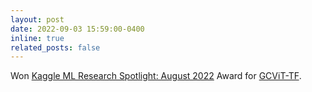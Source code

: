 ```yaml
---
layout: post
date: 2022-09-03 15:59:00-0400
inline: true
related_posts: false
---
```


Won [Kaggle ML Research Spotlight: August 2022](https://www.kaggle.com/discussions/general/349817) Award for [GCViT-TF](https://www.kaggle.com/code/awsaf49/gcvit-global-context-vision-transformer/notebook).